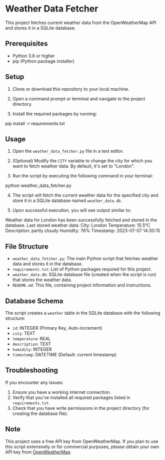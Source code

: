 # Weather Data Fetcher

This project fetches current weather data from the OpenWeatherMap API and stores it in a SQLite database.

## Prerequisites

- Python 3.6 or higher
- pip (Python package installer)

## Setup

1. Clone or download this repository to your local machine.

2. Open a command prompt or terminal and navigate to the project directory.

3. Install the required packages by running:

pip install -r requirements.txt

## Usage

1. Open the `weather_data_fetcher.py` file in a text editor.

2. (Optional) Modify the `CITY` variable to change the city for which you want to fetch weather data. By default, it's set to "London".

3. Run the script by executing the following command in your terminal:

python weather_data_fetcher.py

4. The script will fetch the current weather data for the specified city and store it in a SQLite database named `weather_data.db`.

5. Upon successful execution, you will see output similar to:

Weather data for London has been successfully fetched and stored in the database.
Last stored weather data:
City: London
Temperature: 15.5°C
Description: partly cloudy
Humidity: 76%
Timestamp: 2023-07-07 14:30:15

## File Structure

- `weather_data_fetcher.py`: The main Python script that fetches weather data and stores it in the database.
- `requirements.txt`: List of Python packages required for this project.
- `weather_data.db`: SQLite database file (created when the script is run) that stores the weather data.
- `README.md`: This file, containing project information and instructions.

## Database Schema

The script creates a `weather` table in the SQLite database with the following structure:

- `id`: INTEGER (Primary Key, Auto-increment)
- `city`: TEXT
- `temperature`: REAL
- `description`: TEXT
- `humidity`: INTEGER
- `timestamp`: DATETIME (Default: current timestamp)

## Troubleshooting

If you encounter any issues:

1. Ensure you have a working internet connection.
2. Verify that you've installed all required packages listed in `requirements.txt`.
3. Check that you have write permissions in the project directory (for creating the database file).

## Note

This project uses a free API key from OpenWeatherMap. If you plan to use this script extensively or for commercial purposes, please obtain your own API key from [OpenWeatherMap](https://home.openweathermap.org/api_keys).
